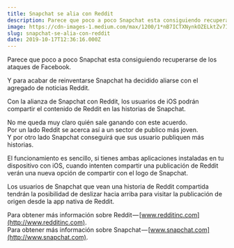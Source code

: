 ```yaml
---
title: Snapchat se alia con Reddit
description: Parece que poco a poco Snapchat esta consiguiendo recuperarse de los ataques de Facebook.
image: https://cdn-images-1.medium.com/max/1200/1*nB7ICTXNynkOZELktZv7IQ.png
slug: snapchat-se-alia-con-reddit
date: 2019-10-17T12:36:16.000Z
---
```


Parece que poco a poco Snapchat esta consiguiendo recuperarse de los ataques de Facebook.

Y para acabar de reinventarse Snapchat ha decidido aliarse con el agregado de noticias Reddit.

Con la alianza de Snapchat con Reddit, los usuarios de iOS podrán compartir el contenido de Reddit en las historias de Snapchat.

No me queda muy claro quién sale ganando con este acuerdo.  
Por un lado Reddit se acerca así a un sector de publico más joven.  
Y por otro lado Snapchat conseguirá que sus usuario publiquen más historias.

El funcionamiento es sencillo, si tienes ambas aplicaciones instaladas en tu dispositivo con iOS, cuando intenten compartir una publicación de Reddit verán una nueva opción de compartir con el logo de Snapchat.

Los usuarios de Snapchat que vean una historia de Reddit compartida tendrán la posibilidad de deslizar hacia arriba para visitar la publicación de origen desde la app nativa de Reddit.

Para obtener más información sobre Reddit — [www.redditinc.com](http://www.redditinc.com).  
Para obtener más información sobre Snapchat — [www.snapchat.com](http://www.snapchat.com).
